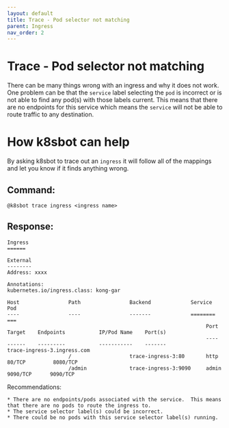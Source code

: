 ```yaml
---
layout: default
title: Trace - Pod selector not matching
parent: Ingress
nav_order: 2
---
```

# Trace - Pod selector not matching
There can be many things wrong with an ingress and why it does not work.  One
problem can be that the `service` label selecting the `pod` is incorrect or is not
able to find any pod(s) with those labels current.  This means that there are no
endpoints for this service which means the `service` will not be able to route
traffic to any destination.

# How k8sbot can help
By asking k8sbot to trace out an `ingress` it will follow all of the mappings and
let you know if it finds anything wrong.

## Command:
```
@k8sbot trace ingress <ingress name>
```

## Response:
```
Ingress
======

External
--------
Address: xxxx

Annotations:
kubernetes.io/ingress.class: kong-gar

Host                Path                Backend             Service                       Pod                                                         
----                ----                -------             ========                      ===                                                         
                                                                 Port                Target    Endpoints           IP/Pod Name    Port(s)        
                                                                 ----                ------    ---------           -----------    -------        
trace-ingress-3.ingress.com
                    /                   trace-ingress-3:80       http 80/TCP         8080/TCP                                                    
                    /admin              trace-ingress-3:9090     admin 9090/TCP      9090/TCP
```                                                    
Recommendations:
```
* There are no endpoints/pods associated with the service.  This means that there are no pods to route the ingress to.
* The service selector label(s) could be incorrect.
* There could be no pods with this service selector label(s) running.
```
